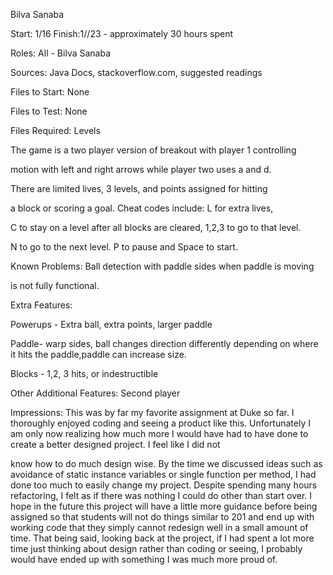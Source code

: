 Bilva Sanaba

Start: 1/16 Finish:1//23 - approximately 30 hours spent

Roles: All - Bilva Sanaba

Sources: Java Docs, stackoverflow.com, suggested readings

Files to Start: None

Files to Test: None

Files Required: Levels

The game is a two player version of breakout with player 1 controlling

motion with left and right arrows while player two uses a and d.

There are limited lives, 3 levels, and points assigned for hitting

a block or scoring a goal. Cheat codes include: L for extra lives,

C to stay on a level after all blocks are cleared, 1,2,3 to go to that level.

N to go to the next level. P to pause and Space to start. 

Known Problems: Ball detection with paddle sides when paddle is moving

is not fully functional. 

Extra Features: 

Powerups - Extra ball, extra points, larger paddle

Paddle- warp sides, ball changes direction differently depending on where it hits the paddle,paddle can increase size. 

Blocks - 1,2, 3 hits, or indestructible

Other Additional Features: Second player

Impressions: This was by far my favorite assignment at Duke so far. I thoroughly enjoyed coding and seeing a product like this. Unfortunately I am only now realizing how much more I would have had to have done to create a better designed project. I feel like I did not

know how to do much design wise. By the time we discussed ideas such as avoidance of static instance variables or single function per method, I had done too much to easily change my project. Despite spending many hours refactoring, I felt as if there was nothing I could do other than start over. I hope in the future this project will have a little more guidance before being assigned so that students will not do things similar to 201 and end up with working code that they simply cannot redesign well in a small amount of time. That being said, looking back at the project, if I had spent a lot more time just thinking about design rather than coding or seeing, I probably would have ended up with something I was much more proud of.  

